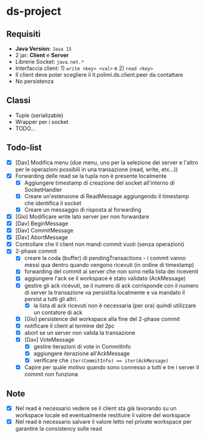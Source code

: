 # ds-project
## Requisiti
- **Java Version**: `Java 15`
- 2 jar: **Client** e **Server**
- Librerie Socket: `java.net.*`
- Interfaccia client: 1) `write <key> <val>` e 2) `read <key>`
- Il client deve poter scegliere il it.polimi.ds.client.peer da contattare
- No persistenza

## Classi
- Tuple (serializable)
- Wrapper per i socket
- TODO...

## Todo-list
- [x] [Dav] Modifica menu (due menu, uno per la selezione dei server e l'altro per le operazioni possibili in una transazione (read, write, etx...))
- [x] Forwarding delle read se la tupla non è presente localmente
  - [x] Aggiungere timestamp di creazione del socket all'interno di SocketHandler
  - [x] Creare un'estensione di ReadMessage aggiungendo il timestamp che identifica il socket
  - [x] Creare un messaggio di risposta al forwarding
- [x] [Gio] Modificare write lato server per non forwardare
- [x] [Dav] BeginMessage
- [x] [Dav] CommitMessage
- [x] [Dav] AbortMessage
- [x] Controllare che il client non mandi commit vuoti (senza operazioni)
- [x] 2-phase commit
  - [x] creare la coda (buffer) di pendingTransactions - i commit vanno messi qua dentro quando vengono ricevuti (in ordine di timestamp)
  - [x] forwarding del commit ai server che non sono nella lista dei riceventi
  - [x] aggiungere l'ack se il workspace è stato validato (AckMessage)
  - [x] gestire gli ack ricevuti, se il numero di ack corrisponde con il numero di server la transazione va persistita localmente e va mandato il persist a tutti gli altri.
    - [x] la lista di ack ricevuti non è necessaria (per ora) quindi utilizzare un contatore di ack
  - [x] [Gio] persistence del workspace alla fine del 2-phase commit
  - [x] notificare il client al termine del 2pc
  - [x] abort se un server non valida la transazione
  - [x] [Dav] VoteMessage
    - [x] gestire iterazioni di vote in CommitInfo
    - [x] aggiungere iterazione all'AckMessage
    - [x] verificare che `iter(CommitInfo) == iter(AckMessage)`
  - [x] Capire per quale motivo quando sono connesso a tutti e tre i server il commit non funziona
  
## Note
- [x] Nel read è necessario vedere se il client sta già lavorando su un workspace locale ed eventualmente restituire il valore del workspace
- [x] Nel read è necessario salvare il valore letto nel private workspace per garantire la consistency sulle read